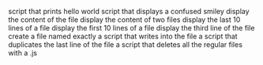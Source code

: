 script that prints hello world
script that displays a confused smiley
display the content of the file
display the content of two files
display the last 10 lines of a file
display the first 10 lines of a file
display the third line of the file
create a file named exactly
a script that writes into the file
a script that duplicates the last line of the file
a script that deletes all the regular files with a .js
